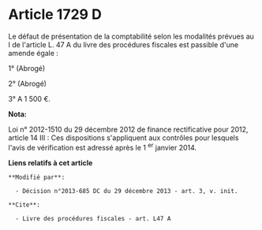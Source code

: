 # Article 1729 D

Le défaut de présentation de la comptabilité selon les modalités prévues au I de l'article L. 47 A du livre des procédures
fiscales
est passible d'une amende égale : 

1° (Abrogé) 

2°  (Abrogé)

3° A 1 500 €.

**Nota:**

Loi n° 2012-1510 du 29 décembre 2012 de finance rectificative pour 2012, article 14 III : Ces dispositions s'appliquent aux
contrôles pour lesquels l'avis de vérification est adressé après le 1
  <sup>er</sup> janvier 2014.

**Liens relatifs à cet article**

	**Modifié par**:

	  - Décision n°2013-685 DC du 29 décembre 2013 - art. 3, v. init.

	**Cite**:

	  - Livre des procédures fiscales - art. L47 A
